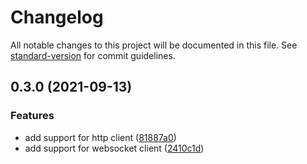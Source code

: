 # Changelog

All notable changes to this project will be documented in this file. See [standard-version](https://github.com/conventional-changelog/standard-version) for commit guidelines.

## 0.3.0 (2021-09-13)


### Features

* add support for http client ([81887a0](https://github.com/fugle-dev/fugle-realtime-node/commit/81887a03e921494a4bb3824d7dcf84ac9d229d74))
* add support for websocket client ([2410c1d](https://github.com/fugle-dev/fugle-realtime-node/commit/2410c1d03a262acf646dd2a4a8c29f5b8fc66010))
